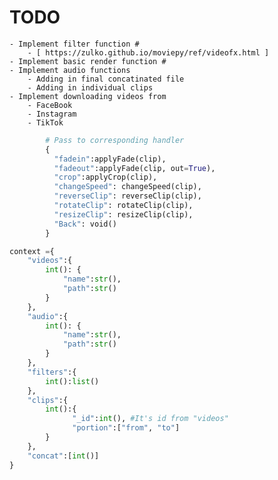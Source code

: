 # TODO
    - Implement filter function #
        - [ https://zulko.github.io/moviepy/ref/videofx.html ]
    - Implement basic render function #
    - Implement audio functions
        - Adding in final concatinated file
        - Adding in individual clips
    - Implement downloading videos from
        - FaceBook
        - Instagram
        - TikTok

```python
        # Pass to corresponding handler
        {
          "fadein":applyFade(clip),
          "fadeout":applyFade(clip, out=True),
          "crop":applyCrop(clip),
          "changeSpeed": changeSpeed(clip),
          "reverseClip": reverseClip(clip),
          "rotateClip": rotateClip(clip),
          "resizeClip": resizeClip(clip),
          "Back": void()
        }

```

```python
context ={
    "videos":{
        int(): {
            "name":str(),
            "path":str()
        }
    },
    "audio":{
        int(): {
            "name":str(),
            "path":str()
        }
    },
    "filters":{
        int():list()
    },
    "clips":{
        int():{
              "_id":int(), #It's id from "videos"
              "portion":["from", "to"]
		}
    },
    "concat":[int()]
}
```